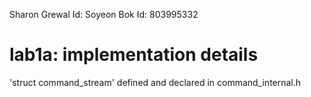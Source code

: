 Sharon Grewal Id:   Soyeon Bok Id: 803995332

# lab1a: implementation details

'struct command_stream' defined and declared in command_internal.h
